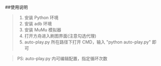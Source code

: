 ##使用说明

>1. 安装 Python 环境
>2. 安装 adb 环境
>3. 安装 MuMu 模拟器
>4. 打开方舟进入刷图界面(注意勾选代理)
>5. auto-play.py 所在路径下打开 CMD，输入 "python auto-play.py" 即可

>PS: auto-play.py 内可编辑配置，指定循环次数
 